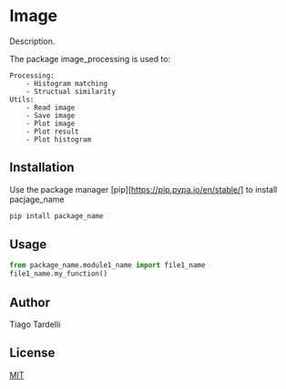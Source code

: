 # Image
Description.

The package image_processing is used to:

    Processing:
        - Histogram matching
        - Structual similarity
    Utils:
        - Read image
        - Save image
        - Plot image
        - Plot result
        - Plot histogram
    
## Installation
Use the package manager [pip][https://pip.pypa.io/en/stable/] to install pacjage_name

```bash
pip intall package_name
```

## Usage
```python
from package_name.module1_name import file1_name
file1_name.my_function()
```

## Author
Tiago Tardelli

## License
[MIT](https://chooselicense.com/licenses/mit/)